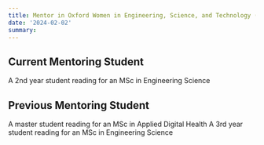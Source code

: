 ```yaml
---
title: Mentor in Oxford Women in Engineering, Science, and Technology (University of Oxford)
date: '2024-02-02'
summary: 
---
```



## Current Mentoring Student
A 2nd year student reading for an MSc in Engineering Science

## Previous  Mentoring Student 
A master student reading for an MSc in Applied Digital Health
A 3rd year student reading for an MSc in Engineering Science
